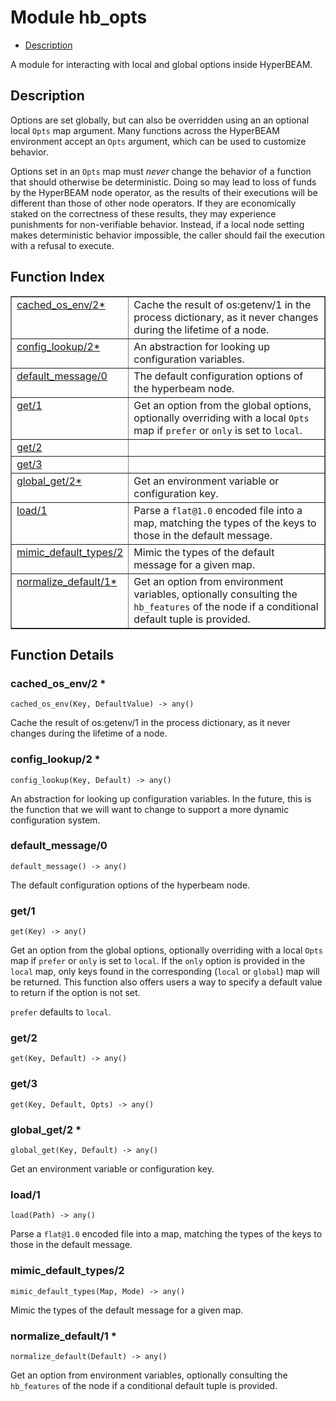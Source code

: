 

# Module hb_opts #
* [Description](#description)

A module for interacting with local and global options inside
HyperBEAM.

<a name="description"></a>

## Description ##

Options are set globally, but can also be overridden using an
an optional local `Opts` map argument. Many functions across the HyperBEAM
environment accept an `Opts` argument, which can be used to customize
behavior.

Options set in an `Opts` map must _never_ change the behavior of a function
that should otherwise be deterministic. Doing so may lead to loss of funds
by the HyperBEAM node operator, as the results of their executions will be
different than those of other node operators. If they are economically
staked on the correctness of these results, they may experience punishments
for non-verifiable behavior. Instead, if a local node setting makes
deterministic behavior impossible, the caller should fail the execution
with a refusal to execute.<a name="index"></a>

## Function Index ##


<table width="100%" border="1" cellspacing="0" cellpadding="2" summary="function index"><tr><td valign="top"><a href="#cached_os_env-2">cached_os_env/2*</a></td><td>Cache the result of os:getenv/1 in the process dictionary, as it never
changes during the lifetime of a node.</td></tr><tr><td valign="top"><a href="#config_lookup-2">config_lookup/2*</a></td><td>An abstraction for looking up configuration variables.</td></tr><tr><td valign="top"><a href="#default_message-0">default_message/0</a></td><td>The default configuration options of the hyperbeam node.</td></tr><tr><td valign="top"><a href="#get-1">get/1</a></td><td>Get an option from the global options, optionally overriding with a
local <code>Opts</code> map if <code>prefer</code> or <code>only</code> is set to <code>local</code>.</td></tr><tr><td valign="top"><a href="#get-2">get/2</a></td><td></td></tr><tr><td valign="top"><a href="#get-3">get/3</a></td><td></td></tr><tr><td valign="top"><a href="#global_get-2">global_get/2*</a></td><td>Get an environment variable or configuration key.</td></tr><tr><td valign="top"><a href="#load-1">load/1</a></td><td>Parse a <code>flat@1.0</code> encoded file into a map, matching the types of the
keys to those in the default message.</td></tr><tr><td valign="top"><a href="#mimic_default_types-2">mimic_default_types/2</a></td><td>Mimic the types of the default message for a given map.</td></tr><tr><td valign="top"><a href="#normalize_default-1">normalize_default/1*</a></td><td>Get an option from environment variables, optionally consulting the
<code>hb_features</code> of the node if a conditional default tuple is provided.</td></tr></table>


<a name="functions"></a>

## Function Details ##

<a name="cached_os_env-2"></a>

### cached_os_env/2 * ###

`cached_os_env(Key, DefaultValue) -> any()`

Cache the result of os:getenv/1 in the process dictionary, as it never
changes during the lifetime of a node.

<a name="config_lookup-2"></a>

### config_lookup/2 * ###

`config_lookup(Key, Default) -> any()`

An abstraction for looking up configuration variables. In the future,
this is the function that we will want to change to support a more dynamic
configuration system.

<a name="default_message-0"></a>

### default_message/0 ###

`default_message() -> any()`

The default configuration options of the hyperbeam node.

<a name="get-1"></a>

### get/1 ###

`get(Key) -> any()`

Get an option from the global options, optionally overriding with a
local `Opts` map if `prefer` or `only` is set to `local`. If the `only`
option is provided in the `local` map, only keys found in the corresponding
(`local` or `global`) map will be returned. This function also offers users
a way to specify a default value to return if the option is not set.

`prefer` defaults to `local`.

<a name="get-2"></a>

### get/2 ###

`get(Key, Default) -> any()`

<a name="get-3"></a>

### get/3 ###

`get(Key, Default, Opts) -> any()`

<a name="global_get-2"></a>

### global_get/2 * ###

`global_get(Key, Default) -> any()`

Get an environment variable or configuration key.

<a name="load-1"></a>

### load/1 ###

`load(Path) -> any()`

Parse a `flat@1.0` encoded file into a map, matching the types of the
keys to those in the default message.

<a name="mimic_default_types-2"></a>

### mimic_default_types/2 ###

`mimic_default_types(Map, Mode) -> any()`

Mimic the types of the default message for a given map.

<a name="normalize_default-1"></a>

### normalize_default/1 * ###

`normalize_default(Default) -> any()`

Get an option from environment variables, optionally consulting the
`hb_features` of the node if a conditional default tuple is provided.

